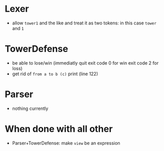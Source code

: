 # Lexer
- allow `tower1` and the like and treat it as two tokens: in this case `tower` and `1`
# TowerDefense
- be able to lose/win (immediatly quit exit code 0 for win exit code 2 for loss)
- get rid of `from a to b (c)` print (line 122)
# Parser
- nothing currently
# When done with all other
- Parser+TowerDefense: make `view` be an expression